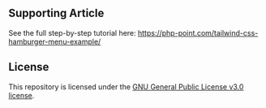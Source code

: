 ## Supporting Article

See the full step-by-step tutorial here: https://php-point.com/tailwind-css-hamburger-menu-example/

## License

This repository is licensed under the [GNU General Public License v3.0 license](/LICENSE).
